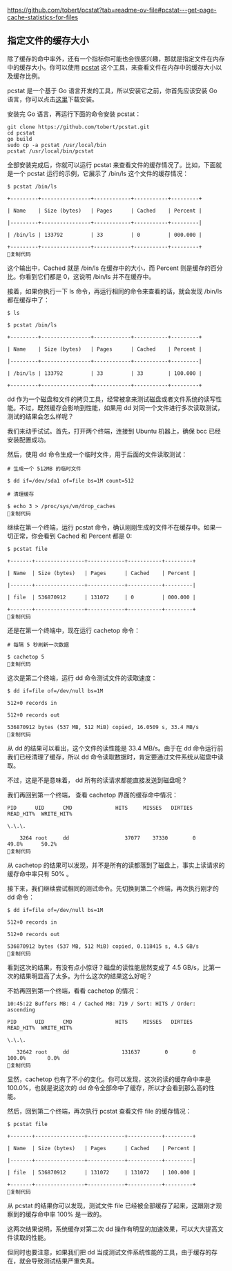 <https://github.com/tobert/pcstat?tab=readme-ov-file#pcstat---get-page-cache-statistics-for-files>

## 指定文件的缓存大小

除了缓存的命中率外，还有一个指标你可能也会很感兴趣，那就是指定文件在内存中的缓存大小。你可以使用 [pcstat](https://github.com/tobert/pcstat) 这个工具，来查看文件在内存中的缓存大小以及缓存比例。

pcstat 是一个基于 Go 语言开发的工具，所以安装它之前，你首先应该安装 Go 语言，你可以点击[这里](https://golang.org/dl/)下载安装。

安装完 Go 语言，再运行下面的命令安装 pcstat：

```
git clone https://github.com/tobert/pcstat.git
cd pcstat
go build
sudo cp -a pcstat /usr/local/bin
pcstat /usr/local/bin/pcstat
```

全部安装完成后，你就可以运行 pcstat 来查看文件的缓存情况了。比如，下面就是一个 pcstat 运行的示例，它展示了 /bin/ls 这个文件的缓存情况：

```
$ pcstat /bin/ls

+---------+----------------+------------+-----------+---------+

| Name    | Size (bytes)   | Pages      | Cached    | Percent |

|---------+----------------+------------+-----------+---------|

| /bin/ls | 133792         | 33         | 0         | 000.000 |

+---------+----------------+------------+-----------+---------+
复制代码
```

这个输出中，Cached 就是 /bin/ls 在缓存中的大小，而 Percent 则是缓存的百分比。你看到它们都是 0，这说明 /bin/ls 并不在缓存中。

接着，如果你执行一下 ls 命令，再运行相同的命令来查看的话，就会发现 /bin/ls 都在缓存中了：

```
$ ls

$ pcstat /bin/ls

+---------+----------------+------------+-----------+---------+

| Name    | Size (bytes)   | Pages      | Cached    | Percent |

|---------+----------------+------------+-----------+---------|

| /bin/ls | 133792         | 33         | 33        | 100.000 |

+---------+----------------+------------+-----------+---------+
```

dd 作为一个磁盘和文件的拷贝工具，经常被拿来测试磁盘或者文件系统的读写性能。不过，既然缓存会影响到性能，如果用 dd 对同一个文件进行多次读取测试，测试的结果会怎么样呢？

我们来动手试试。首先，打开两个终端，连接到 Ubuntu 机器上，确保 bcc 已经安装配置成功。

然后，使用 dd 命令生成一个临时文件，用于后面的文件读取测试：

```
# 生成一个 512MB 的临时文件

$ dd if=/dev/sda1 of=file bs=1M count=512

# 清理缓存

$ echo 3 > /proc/sys/vm/drop_caches
复制代码
```

继续在第一个终端，运行 pcstat 命令，确认刚刚生成的文件不在缓存中。如果一切正常，你会看到 Cached 和 Percent 都是 0:

```
$ pcstat file

+-------+----------------+------------+-----------+---------+

| Name  | Size (bytes)   | Pages      | Cached    | Percent |

|-------+----------------+------------+-----------+---------|

| file  | 536870912      | 131072     | 0         | 000.000 |

+-------+----------------+------------+-----------+---------+
复制代码
```

还是在第一个终端中，现在运行 cachetop 命令：

```
# 每隔 5 秒刷新一次数据

$ cachetop 5
复制代码
```

这次是第二个终端，运行 dd 命令测试文件的读取速度：

```
$ dd if=file of=/dev/null bs=1M

512+0 records in

512+0 records out

536870912 bytes (537 MB, 512 MiB) copied, 16.0509 s, 33.4 MB/s
复制代码
```

从 dd 的结果可以看出，这个文件的读性能是 33.4 MB/s。由于在 dd 命令运行前我们已经清理了缓存，所以 dd 命令读取数据时，肯定要通过文件系统从磁盘中读取。

不过，这是不是意味着， dd 所有的读请求都能直接发送到磁盘呢？

我们再回到第一个终端， 查看 cachetop 界面的缓存命中情况：

```
PID      UID      CMD              HITS     MISSES   DIRTIES  READ_HIT%  WRITE_HIT%

\.\.\.

    3264 root     dd                  37077    37330        0      49.8%      50.2%
复制代码
```

从 cachetop 的结果可以发现，并不是所有的读都落到了磁盘上，事实上读请求的缓存命中率只有 50% 。

接下来，我们继续尝试相同的测试命令。先切换到第二个终端，再次执行刚才的 dd 命令：

```
$ dd if=file of=/dev/null bs=1M

512+0 records in

512+0 records out

536870912 bytes (537 MB, 512 MiB) copied, 0.118415 s, 4.5 GB/s
复制代码
```

看到这次的结果，有没有点小惊讶？磁盘的读性能居然变成了 4.5 GB/s，比第一次的结果明显高了太多。为什么这次的结果这么好呢？

不妨再回到第一个终端，看看 cachetop 的情况：

```
10:45:22 Buffers MB: 4 / Cached MB: 719 / Sort: HITS / Order: ascending

PID      UID      CMD              HITS     MISSES   DIRTIES  READ_HIT%  WRITE_HIT%

\.\.\.

   32642 root     dd                 131637        0        0     100.0%       0.0%
复制代码
```

显然，cachetop 也有了不小的变化。你可以发现，这次的读的缓存命中率是 100.0%，也就是说这次的 dd 命令全部命中了缓存，所以才会看到那么高的性能。

然后，回到第二个终端，再次执行 pcstat 查看文件 file 的缓存情况：

```
$ pcstat file

+-------+----------------+------------+-----------+---------+

| Name  | Size (bytes)   | Pages      | Cached    | Percent |

|-------+----------------+------------+-----------+---------|

| file  | 536870912      | 131072     | 131072    | 100.000 |

+-------+----------------+------------+-----------+---------+
复制代码
```

从 pcstat 的结果你可以发现，测试文件 file 已经被全部缓存了起来，这跟刚才观察到的缓存命中率 100% 是一致的。

这两次结果说明，系统缓存对第二次 dd 操作有明显的加速效果，可以大大提高文件读取的性能。

但同时也要注意，如果我们把 dd 当成测试文件系统性能的工具，由于缓存的存在，就会导致测试结果严重失真。